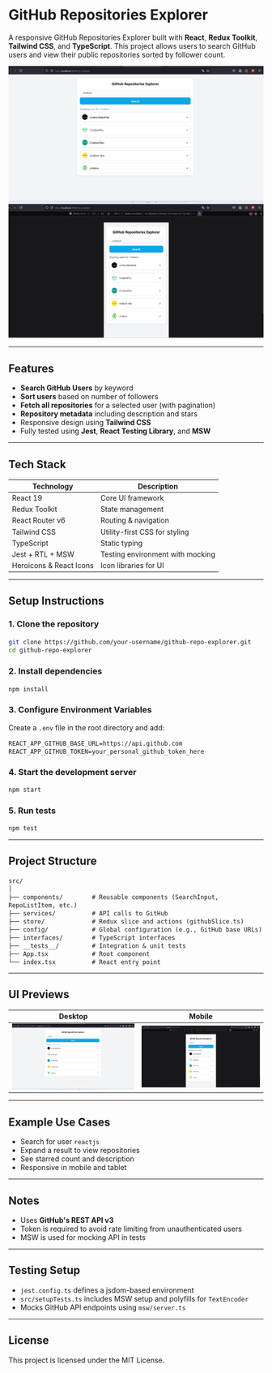 
# GitHub Repositories Explorer

A responsive GitHub Repositories Explorer built with **React**, **Redux Toolkit**, **Tailwind CSS**, and **TypeScript**. This project allows users to search GitHub users and view their public repositories sorted by follower count.

![Demo Desktop](./screenshots/Screenshot_113.png)
![Demo Mobile](./screenshots/Screenshot_112.png)

---

## Features

- **Search GitHub Users** by keyword
- **Sort users** based on number of followers
- **Fetch all repositories** for a selected user (with pagination)
- **Repository metadata** including description and stars
- Responsive design using **Tailwind CSS**
- Fully tested using **Jest**, **React Testing Library**, and **MSW**

---

## Tech Stack

| Technology            | Description                                  |
|----------------------|----------------------------------------------|
| React 19             | Core UI framework                            |
| Redux Toolkit        | State management                             |
| React Router v6      | Routing & navigation                         |
| Tailwind CSS         | Utility-first CSS for styling                |
| TypeScript           | Static typing                                |
| Jest + RTL + MSW     | Testing environment with mocking             |
| Heroicons & React Icons | Icon libraries for UI                    |

---

## Setup Instructions

### 1. Clone the repository

```bash
git clone https://github.com/your-username/github-repo-explorer.git
cd github-repo-explorer
```

### 2. Install dependencies

```bash
npm install
```

### 3. Configure Environment Variables

Create a `.env` file in the root directory and add:

```env
REACT_APP_GITHUB_BASE_URL=https://api.github.com
REACT_APP_GITHUB_TOKEN=your_personal_github_token_here
```

### 4. Start the development server

```bash
npm start
```

### 5. Run tests

```bash
npm test
```

---

## Project Structure

```
src/
│
├── components/        # Reusable components (SearchInput, RepoListItem, etc.)
├── services/          # API calls to GitHub
├── store/             # Redux slice and actions (githubSlice.ts)
├── config/            # Global configuration (e.g., GitHub base URLs)
├── interfaces/        # TypeScript interfaces
├── __tests__/         # Integration & unit tests
├── App.tsx            # Root component
└── index.tsx          # React entry point
```

---

## UI Previews

| Desktop | Mobile |
|--------|--------|
| ![Desktop](./screenshots/Screenshot_113.png) | ![Mobile](./screenshots/Screenshot_112.png) |

---

## Example Use Cases

- Search for user `reactjs`
- Expand a result to view repositories
- See starred count and description
- Responsive in mobile and tablet

---

## Notes

- Uses **GitHub's REST API v3**
- Token is required to avoid rate limiting from unauthenticated users
- MSW is used for mocking API in tests

---

## Testing Setup

- `jest.config.ts` defines a jsdom-based environment
- `src/setupTests.ts` includes MSW setup and polyfills for `TextEncoder`
- Mocks GitHub API endpoints using `msw/server.ts`

---

## License

This project is licensed under the MIT License.

